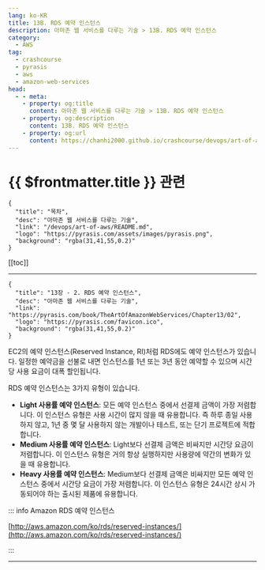 ```yaml
---
lang: ko-KR
title: 13B. RDS 예약 인스턴스
description: 아마존 웹 서비스를 다루는 기술 > 13B. RDS 예약 인스턴스
category:
  - AWS
tag: 
  - crashcourse
  - pyrasis
  - aws 
  - amazon-web-services
head:
  - - meta:
    - property: og:title
      content: 아마존 웹 서비스를 다루는 기술 > 13B. RDS 예약 인스턴스
    - property: og:description
      content: 13B. RDS 예약 인스턴스
    - property: og:url
      content: https://chanhi2000.github.io/crashcourse/devops/art-of-aws/13B.html
---
```


# {{ $frontmatter.title }} 관련

```component VPCard
{
  "title": "목차",
  "desc": "아마존 웹 서비스를 다루는 기술",
  "link": "/devops/art-of-aws/README.md",
  "logo": "https://pyrasis.com/assets/images/pyrasis.png",
  "background": "rgba(31,41,55,0.2)"
}
```

[[toc]]

---

```component VPCard
{
  "title": "13장 - 2. RDS 예약 인스턴스",
  "desc": "아마존 웹 서비스를 다루는 기술",
  "link": "https://pyrasis.com/book/TheArtOfAmazonWebServices/Chapter13/02",
  "logo": "https://pyrasis.com/favicon.ico",
  "background": "rgba(31,41,55,0.2)"
}
```


EC2의 예약 인스턴스(Reserved Instance, RI)처럼 RDS에도 예약 인스턴스가 있습니다. 일정한 예약금을 선불로 내면 인스턴스를 1년 또는 3년 동안 예약할 수 있으며 시간당 사용 요금이 대폭 할인됩니다.

RDS 예약 인스턴스는 3가지 유형이 있습니다.

- **Light 사용률 예약 인스턴스**: 모든 예약 인스턴스 중에서 선결제 금액이 가장 저렴합니다. 이 인스턴스 유형은 사용 시간이 많지 않을 때 유용합니다. 즉 하루 종일 사용하지 않고, 1년 중 몇 달 사용하지 않는 개발이나 테스트, 또는 단기 프로젝트에 적합합니다.
- **Medium 사용률 예약 인스턴스**: Light보다 선결제 금액은 비싸지만 시간당 요금이 저렴합니다. 이 인스턴스 유형은 거의 항상 실행하지만 사용량에 약간의 변화가 있을 때 유용합니다.
- **Heavy 사용률 예약 인스턴스**: Medium보다 선결제 금액은 비싸지만 모든 예약 인스턴스 중에서 시간당 요금이 가장 저렴합니다. 이 인스턴스 유형은 24시간 상시 가동되어야 하는 출시된 제품에 유용합니다.

::: info Amazon RDS 예약 인스턴스

[http://aws.amazon.com/ko/rds/reserved-instances/](http://aws.amazon.com/ko/rds/reserved-instances/) <!-- TODO: add VPCard -->

:::

---

<TagLinks />
